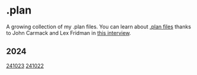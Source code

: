 # .plan
A growing collection of my .plan files. You can learn about [.plan files](https://youtu.be/I845O57ZSy4?si=gUlCXAdB73OYbl1U&t=4308) thanks to John Carmack and Lex Fridman in [this interview](https://youtu.be/I845O57ZSy4?si=gUlCXAdB73OYbl1U&t=4308).

## 2024
[241023](2024/241023.md)
[241022](2024/241022.md)
